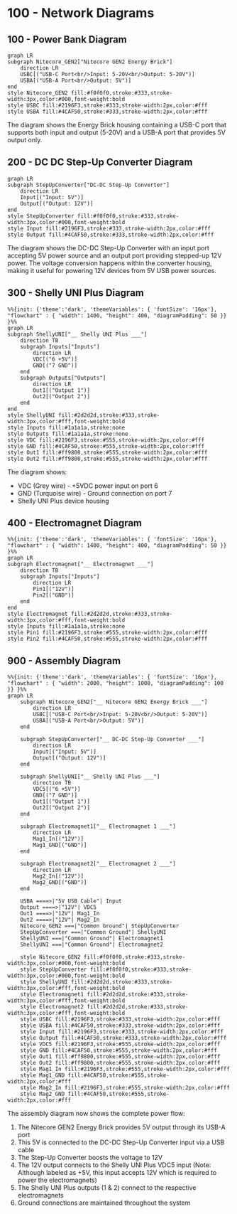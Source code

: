 # 100 - Network Diagrams

## 100 - Power Bank Diagram

```mermaid
graph LR
subgraph Nitecore_GEN2["Nitecore GEN2 Energy Brick"]
    direction LR
    USBC[("USB-C Port<br/>Input: 5-20V<br/>Output: 5-20V")]
    USBA[("USB-A Port<br/>Output: 5V")]
end
style Nitecore_GEN2 fill:#f0f0f0,stroke:#333,stroke-width:3px,color:#000,font-weight:bold
style USBC fill:#2196F3,stroke:#333,stroke-width:2px,color:#fff
style USBA fill:#4CAF50,stroke:#333,stroke-width:2px,color:#fff
```

The diagram shows the Energy Brick housing containing a USB-C port that supports both input and output (5-20V) and a USB-A port that provides 5V output only.

## 200 - DC DC Step-Up Converter Diagram

```mermaid
graph LR
subgraph StepUpConverter["DC-DC Step-Up Converter"]
    direction LR
    Input[("Input: 5V")]  
    Output[("Output: 12V")]
end
style StepUpConverter fill:#f0f0f0,stroke:#333,stroke-width:3px,color:#000,font-weight:bold
style Input fill:#2196F3,stroke:#333,stroke-width:2px,color:#fff
style Output fill:#4CAF50,stroke:#333,stroke-width:2px,color:#fff
```

The diagram shows the DC-DC Step-Up Converter with an input port accepting 5V power source and an output port providing stepped-up 12V power. The voltage conversion happens within the converter housing, making it useful for powering 12V devices from 5V USB power sources.

## 300 - Shelly UNI Plus Diagram

```mermaid
%%{init: {'theme':'dark', 'themeVariables': { 'fontSize': '16px'}, "flowchart" : { "width": 1400, "height": 400, "diagramPadding": 50 }} }%%
graph LR
subgraph ShellyUNI["__ Shelly UNI Plus ___"]
    direction TB
    subgraph Inputs["Inputs"]
        direction LR
        VDC[("6 +5V")]
        GND[("7 GND")]
    end
    subgraph Outputs["Outputs"]
        direction LR
        Out1[("Output 1")]
        Out2[("Output 2")]
    end
end
style ShellyUNI fill:#2d2d2d,stroke:#333,stroke-width:3px,color:#fff,font-weight:bold
style Inputs fill:#1a1a1a,stroke:none
style Outputs fill:#1a1a1a,stroke:none
style VDC fill:#2196F3,stroke:#555,stroke-width:2px,color:#fff
style GND fill:#4CAF50,stroke:#555,stroke-width:2px,color:#fff
style Out1 fill:#ff9800,stroke:#555,stroke-width:2px,color:#fff
style Out2 fill:#ff9800,stroke:#555,stroke-width:2px,color:#fff
```

The diagram shows:
- VDC (Grey wire) - +5VDC power input on port 6
- GND (Turquoise wire) - Ground connection on port 7 
- Shelly UNI Plus device housing

## 400 - Electromagnet Diagram

```mermaid
%%{init: {'theme':'dark', 'themeVariables': { 'fontSize': '16px'}, "flowchart" : { "width": 1400, "height": 400, "diagramPadding": 50 }} }%%
graph LR
subgraph Electromagnet["__ Electromagnet ___"]
    direction TB
    subgraph Inputs["Inputs"]
        direction LR
        Pin1[("12V")]
        Pin2[("GND")]
    end
end
style Electromagnet fill:#2d2d2d,stroke:#333,stroke-width:3px,color:#fff,font-weight:bold
style Inputs fill:#1a1a1a,stroke:none
style Pin1 fill:#2196F3,stroke:#555,stroke-width:2px,color:#fff
style Pin2 fill:#4CAF50,stroke:#555,stroke-width:2px,color:#fff
```

## 900 - Assembly Diagram

```mermaid
%%{init: {'theme':'dark', 'themeVariables': { 'fontSize': '16px'}, "flowchart" : { "width": 2000, "height": 1000, "diagramPadding": 100 }} }%%
graph LR
    subgraph Nitecore_GEN2["__ Nitecore GEN2 Energy Brick ___"]
        direction LR
        USBC[("USB-C Port<br/>Input: 5-20V<br/>Output: 5-20V")]
        USBA[("USB-A Port<br/>Output: 5V")]
    end

    subgraph StepUpConverter["__ DC-DC Step-Up Converter ___"]
        direction LR
        Input[("Input: 5V")]  
        Output[("Output: 12V")]
    end

    subgraph ShellyUNI["__ Shelly UNI Plus ___"]
        direction TB
        VDC5[("6 +5V")]
        GND[("7 GND")]
        Out1[("Output 1")]
        Out2[("Output 2")]
    end

    subgraph Electromagnet1["__ Electromagnet 1 ___"]
        direction LR
        Mag1_In[("12V")]
        Mag1_GND[("GND")]
    end

    subgraph Electromagnet2["__ Electromagnet 2 ___"]
        direction LR
        Mag2_In[("12V")]
        Mag2_GND[("GND")]
    end

    USBA ====>|"5V USB Cable"| Input
    Output ====>|"12V"| VDC5
    Out1 ====>|"12V"| Mag1_In
    Out2 ====>|"12V"| Mag2_In
    Nitecore_GEN2 ===|"Common Ground"| StepUpConverter
    StepUpConverter ===|"Common Ground"| ShellyUNI
    ShellyUNI ===|"Common Ground"| Electromagnet1
    ShellyUNI ===|"Common Ground"| Electromagnet2

    style Nitecore_GEN2 fill:#f0f0f0,stroke:#333,stroke-width:3px,color:#000,font-weight:bold
    style StepUpConverter fill:#f0f0f0,stroke:#333,stroke-width:3px,color:#000,font-weight:bold
    style ShellyUNI fill:#2d2d2d,stroke:#333,stroke-width:3px,color:#fff,font-weight:bold
    style Electromagnet1 fill:#2d2d2d,stroke:#333,stroke-width:3px,color:#fff,font-weight:bold
    style Electromagnet2 fill:#2d2d2d,stroke:#333,stroke-width:3px,color:#fff,font-weight:bold
    style USBC fill:#2196F3,stroke:#333,stroke-width:2px,color:#fff
    style USBA fill:#4CAF50,stroke:#333,stroke-width:2px,color:#fff
    style Input fill:#2196F3,stroke:#333,stroke-width:2px,color:#fff
    style Output fill:#4CAF50,stroke:#333,stroke-width:2px,color:#fff
    style VDC5 fill:#2196F3,stroke:#555,stroke-width:2px,color:#fff
    style GND fill:#4CAF50,stroke:#555,stroke-width:2px,color:#fff
    style Out1 fill:#ff9800,stroke:#555,stroke-width:2px,color:#fff
    style Out2 fill:#ff9800,stroke:#555,stroke-width:2px,color:#fff
    style Mag1_In fill:#2196F3,stroke:#555,stroke-width:2px,color:#fff
    style Mag1_GND fill:#4CAF50,stroke:#555,stroke-width:2px,color:#fff
    style Mag2_In fill:#2196F3,stroke:#555,stroke-width:2px,color:#fff
    style Mag2_GND fill:#4CAF50,stroke:#555,stroke-width:2px,color:#fff
```

The assembly diagram now shows the complete power flow:
1. The Nitecore GEN2 Energy Brick provides 5V output through its USB-A port
2. This 5V is connected to the DC-DC Step-Up Converter input via a USB cable
3. The Step-Up Converter boosts the voltage to 12V
4. The 12V output connects to the Shelly UNI Plus VDC5 input (Note: Although labeled as +5V, this input accepts 12V which is required to power the electromagnets)
5. The Shelly UNI Plus outputs (1 & 2) connect to the respective electromagnets
6. Ground connections are maintained throughout the system